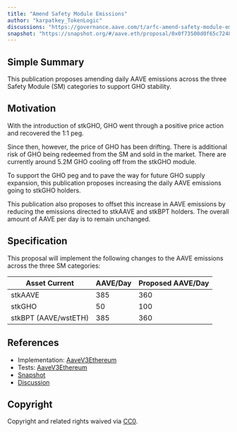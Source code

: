 ```yaml
---
title: "Amend Safety Module Emissions"
author: "karpatkey_TokenLogic"
discussions: "https://governance.aave.com/t/arfc-amend-safety-module-emissions/16640"
snapshot: "https://snapshot.org/#/aave.eth/proposal/0x0f73500d0f65c72482d352080ea9aa0aa92264eb059b8f646cf6f0e86556bc3d"
---
```


## Simple Summary

This publication proposes amending daily AAVE emissions across the three Safety Module (SM) categories to support GHO stability.

## Motivation

With the introduction of stkGHO, GHO went through a positive price action and recovered the 1:1 peg.

Since then, however, the price of GHO has been drifting. There is additional risk of GHO being redeemed from the SM and sold in the market. There are currently around 5.2M GHO cooling off from the stkGHO module.

To support the GHO peg and to pave the way for future GHO supply expansion, this publication proposes increasing the daily AAVE emissions going to stkGHO holders.

This publication also proposes to offset this increase in AAVE emissions by reducing the emissions directed to stkAAVE and stkBPT holders. The overall amount of AAVE per day is to remain unchanged.

## Specification

This proposal will implement the following changes to the AAVE emissions across the three SM categories:

| Asset Current        | AAVE/Day | Proposed AAVE/Day |
| -------------------- | -------- | ----------------- |
| stkAAVE              | 385      | 360               |
| stkGHO               | 50       | 100               |
| stkBPT (AAVE/wstETH) | 385      | 360               |

## References

- Implementation: [AaveV3Ethereum](https://github.com/bgd-labs/aave-proposals-v3/blob/main/src/20240229_AaveV3Ethereum_AmendSafetyModuleEmissions/AaveV3Ethereum_AmendSafetyModuleEmissions_20240229.sol)
- Tests: [AaveV3Ethereum](https://github.com/bgd-labs/aave-proposals-v3/blob/main/src/20240229_AaveV3Ethereum_AmendSafetyModuleEmissions/AaveV3Ethereum_AmendSafetyModuleEmissions_20240229.t.sol)
- [Snapshot](https://snapshot.org/#/aave.eth/proposal/0x0f73500d0f65c72482d352080ea9aa0aa92264eb059b8f646cf6f0e86556bc3d)
- [Discussion](https://governance.aave.com/t/arfc-amend-safety-module-emissions/16640)

## Copyright

Copyright and related rights waived via [CC0](https://creativecommons.org/publicdomain/zero/1.0/).
